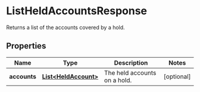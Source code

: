 

# ListHeldAccountsResponse

Returns a list of the accounts covered by a hold.

## Properties

| Name | Type | Description | Notes |
|------------ | ------------- | ------------- | -------------|
|**accounts** | [**List&lt;HeldAccount&gt;**](HeldAccount.md) | The held accounts on a hold. |  [optional] |



